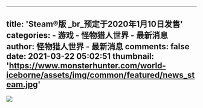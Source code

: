 
---
title: 'Steam&reg;版 _br_预定于2020年1月10日发售'
categories: 
    - 游戏
    - 怪物猎人世界 - 最新消息
author: 怪物猎人世界 - 最新消息
comments: false
date: 2021-03-22 05:02:51
thumbnail: 'https://www.monsterhunter.com/world-iceborne/assets/img/common/featured/news_steam.jpg'
---

<div>   
<img src="https://www.monsterhunter.com/world-iceborne/assets/img/common/featured/news_steam.jpg" referrerpolicy="no-referrer">  
</div>
            